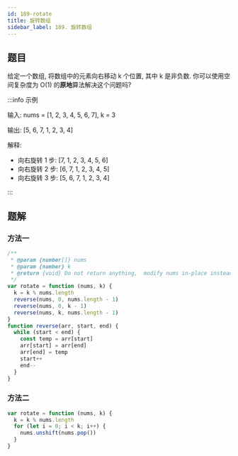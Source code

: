 ```yaml
---
id: 189-rotate
title: 旋转数组
sidebar_label: 189. 旋转数组
---
```


## 题目

给定一个数组, 将数组中的元素向右移动 k 个位置, 其中 k 是非负数. 你可以使用空间复杂度为 O(1) 的**原地**算法解决这个问题吗?

:::info 示例

输入: nums = [1, 2, 3, 4, 5, 6, 7], k = 3

输出: [5, 6, 7, 1, 2, 3, 4]

解释:

- 向右旋转 1 步: [7, 1, 2, 3, 4, 5, 6]
- 向右旋转 2 步: [6, 7, 1, 2, 3, 4, 5]
- 向右旋转 3 步: [5, 6, 7, 1, 2, 3, 4]

:::

## 题解

### 方法一

```ts
/**
 * @param {number[]} nums
 * @param {number} k
 * @return {void} Do not return anything,  modify nums in-place instead.
 */
var rotate = function (nums, k) {
  k = k % nums.length
  reverse(nums, 0, nums.length - 1)
  reverse(nums, 0, k - 1)
  reverse(nums, k, nums.length - 1)
}
function reverse(arr, start, end) {
  while (start < end) {
    const temp = arr[start]
    arr[start] = arr[end]
    arr[end] = temp
    start++
    end--
  }
}
```

### 方法二

```ts
var rotate = function (nums, k) {
  k = k % nums.length
  for (let i = 0; i < k; i++) {
    nums.unshift(nums.pop())
  }
}
```
